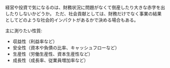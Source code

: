 経営や投資で気になるのは、財務状況に問題がなくて倒産したり大きな赤字を出したりしないかどうか。
ただ、社会貢献としては、財務だけでなく事業の結果としてどのような社会的インパクトがあるかで決める場合もある。

主に測りたい性質:

- 収益性（利益率など）
- 安全性（資本や負債の比率、キャッシュフローなど）
- 生産性（労働生産性、資本生産性など）
- 成長性（成長率、従業員増加率など）
